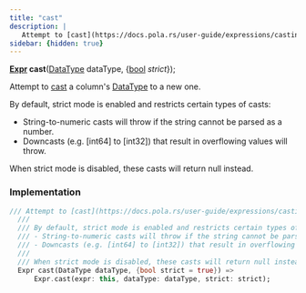 ```yaml
---
title: "cast"
description: |
   Attempt to [cast](https://docs.pola.rs/user-guide/expressions/casting) a column's [DataType] to a new one.
sidebar: {hidden: true}
---
```

<span class="dart-code"><strong>[Expr] cast</strong>(<span class="nobr">[DataType] dataType</span>, {<span class="nobr">[bool] <i>strict</i></span>});</span>

 Attempt to [cast](https://docs.pola.rs/user-guide/expressions/casting) a column's [DataType] to a new one.

 By default, strict mode is enabled and restricts certain types of casts:
 - String-to-numeric casts will throw if the string cannot be parsed as a number.
 - Downcasts (e.g. [int64] to [int32]) that result in overflowing values will throw.

 When strict mode is disabled, these casts will return null instead.
### Implementation
```dart
/// Attempt to [cast](https://docs.pola.rs/user-guide/expressions/casting) a column's [DataType] to a new one.
  ///
  /// By default, strict mode is enabled and restricts certain types of casts:
  /// - String-to-numeric casts will throw if the string cannot be parsed as a number.
  /// - Downcasts (e.g. [int64] to [int32]) that result in overflowing values will throw.
  ///
  /// When strict mode is disabled, these casts will return null instead.
  Expr cast(DataType dataType, {bool strict = true}) =>
      Expr.cast(expr: this, dataType: dataType, strict: strict);
```

[Expr]: /reference/classes/expr/
[DataType]: /reference/classes/datatype/
[bool]: https://api.flutter.dev/flutter/dart-core/bool-class.html